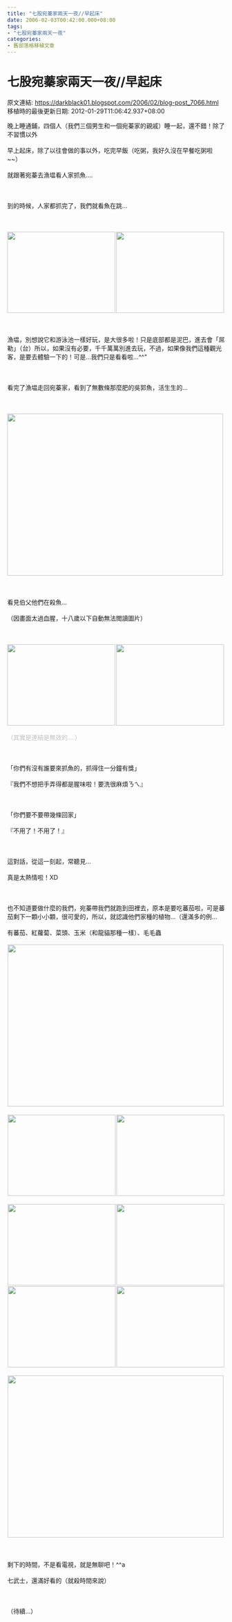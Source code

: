 ```yaml
---
title: "七股宛蓁家兩天一夜//早起床"
date: 2006-02-03T00:42:00.000+08:00
tags: 
- "七股宛蓁家兩天一夜"
categories:
- 舊部落格移植文章
---
```


# 七股宛蓁家兩天一夜//早起床

原文連結: https://darkblack01.blogspot.com/2006/02/blog-post_7066.html
移植時的最後更新日期: 2012-01-29T11:06:42.937+08:00

晚上睡通鋪，四個人（我們三個男生和一個宛蓁家的親戚）睡一起，還不錯！除了不習慣以外<br /><br />早上起床，除了以往會做的事以外，吃完早飯（吃粥，我好久沒在早餐吃粥啦~~）<br /><br />就跟著宛蓁去漁塭看人家抓魚....<br /><br /><br /><br />到的時候，人家都抓完了，我們就看魚在跳...<br /><br /><a name='more'></a><br /><br /><img alt="" height="188" src="http://pic58.pic.wretch.cc/photos/38/d/darkblack2/7/1138851445.jpg" width="250" /><img alt="" height="188" hspace="2" src="http://pic58.pic.wretch.cc/photos/38/d/darkblack2/7/1138851491.jpg" width="250" /><br /><br /><br /><br />漁塭，別想說它和游泳池一樣好玩，是大很多啦！只是底部都是泥巴，進去會「屌勒」（台）所以，如果沒有必要，千千萬萬別進去玩，不過，如果像我們這種觀光客，是要去體驗一下的！可是...我們只是看看啦...^^"<br /><br /><br /><br />看完了漁塭走回宛蓁家，看到了無數條那麼肥的吳郭魚，活生生的...<br /><br /><br /><br /><img alt="" height="375" src="http://pic58.pic.wretch.cc/photos/38/d/darkblack2/7/1138851536.jpg" width="500" /><br /><br /><br /><br />看見伯父他們在殺魚...<br /><br />（因畫面太過血腥，十八歲以下自動無法閲讀圖片）<br /><br /><br /><br /><img alt="" height="188" src="http://pic58.pic.wretch.cc/photos/38/d/darkblack2/7/11388515366.jpg" width="250" /><img alt="" height="188" hspace="2" src="http://pic58.pic.wretch.cc/photos/38/d/darkblack2/7/11388515366.jpg" width="250" /><br /><br /><span style="color: silver;">（其實是連結是無效的....）</span><br /><br /><br /><br />「你們有沒有誰要來抓魚的，抓得住一分鐘有獎」<br /><br />『我們不想把手弄得都是腥味啦！要洗很麻煩ㄋㄟ』<br /><br /><br /><br />「你們要不要帶幾條回家」<br /><br />『不用了！不用了！』<br /><br /><br /><br />這對話，從這一刻起，常聽見...<br /><br />真是太熱情啦！XD<br /><br /><br /><br />也不知道要做什麼的我們，宛蓁帶我們就跑到田裡去，原本是要吃蕃茄啦，可是蕃茄剩下一顆小小顆，很可愛的，所以，就認識他們家種的植物...（還滿多的例...<br /><br />有蕃茄、紅蘿蔔、菜頭、玉米（和龍貓那種一樣）、毛毛蟲<br /><br /><img alt="" height="375" hspace="1" src="http://pic58.pic.wretch.cc/photos/38/d/darkblack2/7/1138851879.jpg" vspace="1" width="500" /><br /><br /><img alt="" height="188" hspace="1" src="http://pic58.pic.wretch.cc/photos/38/d/darkblack2/7/1138851656.jpg" vspace="1" width="250" /><img alt="" height="188" hspace="1" src="http://pic58.pic.wretch.cc/photos/38/d/darkblack2/7/1138851703.jpg" vspace="1" width="250" /><br /><br /><img alt="" height="188" hspace="1" src="http://pic58.pic.wretch.cc/photos/38/d/darkblack2/7/1138851750.jpg" vspace="1" width="250" /><img alt="" height="188" hspace="1" src="http://pic58.pic.wretch.cc/photos/38/d/darkblack2/7/1138851608.jpg" vspace="1" width="250" /><img alt="" height="188" hspace="1" src="http://pic58.pic.wretch.cc/photos/38/d/darkblack2/7/1138851796.jpg" vspace="1" width="250" /><img alt="" height="188" hspace="1" src="http://pic58.pic.wretch.cc/photos/38/d/darkblack2/7/1138851843.jpg" vspace="1" width="250" /><br /><br /><img alt="" height="375" hspace="1" src="http://pic58.pic.wretch.cc/photos/38/d/darkblack2/7/1138851879.jpg" vspace="1" width="500" /><br /><br /><br /><br />剩下的時間，不是看電視，就是無聊吧！^^a<br /><br />七武士，還滿好看的（就殺時間來說）<br /><br /><br /><br />（待續...）
